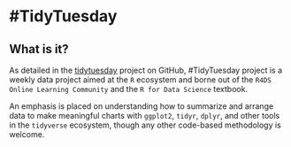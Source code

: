 # #TidyTuesday

## What is it?

As detailed in the [tidytuesday](https://github.com/rfordatascience/tidytuesday) project on GitHub, #TidyTuesday project is a weekly data project aimed at the `R` ecosystem and borne out of the `R4DS Online Learning Community` and the `R for Data Science` textbook.

An emphasis is placed on understanding how to summarize and arrange data to make meaningful charts with `ggplot2`, `tidyr`, `dplyr`, and other tools in the `tidyverse` ecosystem, though any other code-based methodology is welcome.

